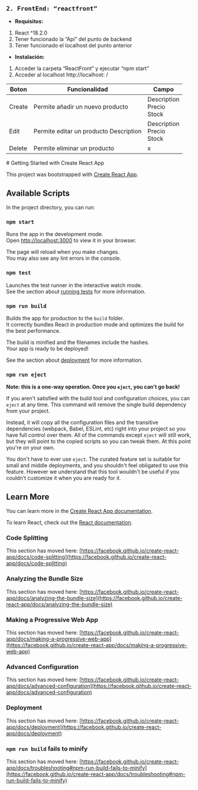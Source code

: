 <h3><pre>2. FrontEnd: “reactfront”</pre></h3>
<ul>
  <li><b>Requisitos:</b></li>
</ul>
<ol>
  <li>React ^18.2.0</li>
  <li>Tener funcionado la “Api” del punto de backend</li>
  <li>Tener funcionado el localhost del punto anterior</li>
</ol>
<ul>
  <li><b>Instalación:</b></li>
</ul>
<ol>
  <li>Acceder la carpeta “ReactFront” y ejecutar “npm start”</li>
  <li>Acceder al localhost http://localhost: <YOU_PORT>/</li>
</ol>
<table>
  <thead>
    <th>Boton</th>
    <th>Funcionalidad</th>
    <th>Campo</th>
  </thead>
  <tbody>
    <tr>
      <td>Create</td>
      <td>Permite añadir un nuevo producto</td>
      <td>Description<br>Precio<br>Stock<br></td>
    </tr>
    <tr>
      <td>Edit</td>
      <td>Permite editar un producto	Description</td>
      <td>Description<br>Precio<br>Stock<br></td>
    </tr>
    <tr>
      <td>Delete</td>
      <td>Permite eliminar un producto</td>
      <td>x</td>
    </tr>
  </tbody>
</table>
# Getting Started with Create React App

This project was bootstrapped with [Create React App](https://github.com/facebook/create-react-app).

## Available Scripts

In the project directory, you can run:

### `npm start`

Runs the app in the development mode.\
Open [http://localhost:3000](http://localhost:3000) to view it in your browser.

The page will reload when you make changes.\
You may also see any lint errors in the console.

### `npm test`

Launches the test runner in the interactive watch mode.\
See the section about [running tests](https://facebook.github.io/create-react-app/docs/running-tests) for more information.

### `npm run build`

Builds the app for production to the `build` folder.\
It correctly bundles React in production mode and optimizes the build for the best performance.

The build is minified and the filenames include the hashes.\
Your app is ready to be deployed!

See the section about [deployment](https://facebook.github.io/create-react-app/docs/deployment) for more information.

### `npm run eject`

**Note: this is a one-way operation. Once you `eject`, you can't go back!**

If you aren't satisfied with the build tool and configuration choices, you can `eject` at any time. This command will remove the single build dependency from your project.

Instead, it will copy all the configuration files and the transitive dependencies (webpack, Babel, ESLint, etc) right into your project so you have full control over them. All of the commands except `eject` will still work, but they will point to the copied scripts so you can tweak them. At this point you're on your own.

You don't have to ever use `eject`. The curated feature set is suitable for small and middle deployments, and you shouldn't feel obligated to use this feature. However we understand that this tool wouldn't be useful if you couldn't customize it when you are ready for it.

## Learn More

You can learn more in the [Create React App documentation](https://facebook.github.io/create-react-app/docs/getting-started).

To learn React, check out the [React documentation](https://reactjs.org/).

### Code Splitting

This section has moved here: [https://facebook.github.io/create-react-app/docs/code-splitting](https://facebook.github.io/create-react-app/docs/code-splitting)

### Analyzing the Bundle Size

This section has moved here: [https://facebook.github.io/create-react-app/docs/analyzing-the-bundle-size](https://facebook.github.io/create-react-app/docs/analyzing-the-bundle-size)

### Making a Progressive Web App

This section has moved here: [https://facebook.github.io/create-react-app/docs/making-a-progressive-web-app](https://facebook.github.io/create-react-app/docs/making-a-progressive-web-app)

### Advanced Configuration

This section has moved here: [https://facebook.github.io/create-react-app/docs/advanced-configuration](https://facebook.github.io/create-react-app/docs/advanced-configuration)

### Deployment

This section has moved here: [https://facebook.github.io/create-react-app/docs/deployment](https://facebook.github.io/create-react-app/docs/deployment)

### `npm run build` fails to minify

This section has moved here: [https://facebook.github.io/create-react-app/docs/troubleshooting#npm-run-build-fails-to-minify](https://facebook.github.io/create-react-app/docs/troubleshooting#npm-run-build-fails-to-minify)
